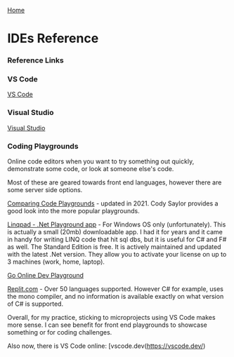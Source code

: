 [Home](../../)

# IDEs Reference

### Reference Links

### VS Code

[VS Code](./vscode/)

### Visual Studio

[Visual Studio](./visualStudio/)

### Coding Playgrounds

Online code editors when you want to try something out quickly, demonstrate some code, or look at someone else's code.

Most of these are geared towards front end languages, however there are some server side options.

[Comparing Code Playgrounds](https://codysaylor.com/notes/comparing-codepen-jsfiddle-cssdeck-liveweave-jsbin-dabblet/) - updated in 2021. Cody Saylor provides a good look into the more popular playgrounds.

[Linqpad - .Net Playground app](https://www.linqpad.net/) - For Windows OS only (unfortunately). This is actually a small (20mb) downloadable app. I had it for years and it came in handy for writing LINQ code that hit sql dbs, but it is useful for C# and F# as well. The Standard Edition is free. It is actively maintained and updated with the latest .Net version. They allow you to activate your license on up to 3 machines (work, home, laptop).

[Go Online Dev Playground](https://go.dev/play/)

[Replit.com](https://replit.com/) - Over 50 languages supported. However C# for example, uses the mono compiler, and no information is available exactly on what version of C# is supported.

Overall, for my practice, sticking to microprojects using VS Code makes more sense. I can see benefit for front end playgrounds to showcase something or for coding challenges.

Also now, there is VS Code online: [vscode.dev(https://vscode.dev/)
